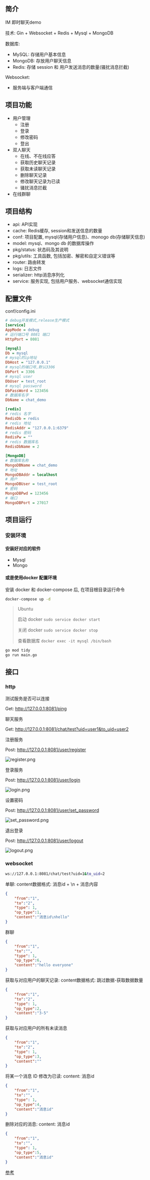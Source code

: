 ## 简介
IM 即时聊天demo

技术: Gin + Websocket + Redis + Mysql + MongoDB

数据库:
- MySQL: 存储用户基本信息
- MongoDB: 存放用户聊天信息
- Redis: 存储 session 和 用户发送消息的数量(骚扰消息拦截)

Websocket:
- 服务端与客户端通信

## 项目功能
- 用户管理
    - 注册
    - 登录
    - 修改密码
    - 登出
- 双人聊天
    - 在线、不在线应答
    - 获取历史聊天记录
    - 获取未读聊天记录
    - 删除聊天记录
    - 修改聊天记录为已读
    - 骚扰消息拦截
- 在线群聊

## 项目结构
- api: API实现
- cache: Redis缓存, session和发送信息的数量
- conf: 项目配置, mysql(存储用户信息)、monogo db(存储聊天信息)
- model: mysql、mongo db 的数据库操作
- pkg/status: 状态码及其说明
- pkg/utils: 工具函数, 包括加密、解密和自定义错误等
- router: 路由转发
- logs: 日志文件
- serializer: http消息序列化
- service: 服务实现, 包括用户服务、websocket通信实现

## 配置文件
conf/config.ini
```ini 
# debug开发模式,release生产模式
[service]
AppMode = debug
# 运行端口号 8081 端口
HttpPort = 8081

[mysql]
Db = mysql
# mysql的ip地址
DbHost = "127.0.0.1"
# mysql的端口号,默认3306
DbPort = 3306
# mysql user
DbUser = test_root
# mysql password
DbPassWord = 123456
# 数据库名字
DbName = chat_demo

[redis]
# redis 名字
RedisDb = redis
# redis 地址
RedisAddr = "127.0.0.1:6379"
# redis 密码
RedisPw = ""
# redis 数据库名
RedisDbName = 2

[MongoDB]
# 数据库名称
MongoDBName = chat_demo
# 地址
MongoDBAddr = localhost
# 用户
MongoDBUser = test_root
# 密码
MongoDBPwd = 123456
# 端口
MongoDBPort = 27017
```

## 项目运行

### 安装环境
#### 安装好对应的软件
- Mysql
- Mongo

#### 或是使用docker 配置环境
安装 docker 和 docker-compose 后, 
在项目根目录运行命令
```bash
docker-compose up -d
```
> Ubuntu
> 
> 启动 docker `sudo service docker start`
> 
> 关闭 docker `sudo service docker stop`
>
> 查看数据库 `docker exec -it mysql /bin/bash` 


```bash
go mod tidy
go run main.go
```

## 接口
### http
测试服务是否可以连接

Get: http://127.0.0.1:8081/ping

聊天服务

Get: http://127.0.0.1:8081/chat/test?uid=user1&to_uid=user2

注册服务

Post: http://127.0.0.1:8081/user/register

![register.png](images%2Fregister.png)

登录服务

Post: http://127.0.0.1:8081/user/login

![login.png](images%2Flogin.png)

设置密码

Post: http://127.0.0.1:8081/user/set_password

![set_password.png](images%2Fset_password.png)

退出登录

Post: http://127.0.0.1:8081/user/logout

![logout.png](images%2Flogout.png)

### websocket
```bash
ws://127.0.0.1:8081/chat/test?uid=1&to_uid=2
```
单聊: content数据格式: 消息id + \n + 消息内容
```json
{
    "from":"1",
    "to":"2",
    "type": 1,
    "op_type":1,
    "content":"消息id\nhello"
}
```
群聊
```json
{
    "from":"1",
    "to":"",
    "type": 1,
    "op_type":6,
    "content":"hello everyone"
}
```
获取与对应用户的聊天记录: content数据格式: 跳过数据-获取数据数量
```json
{
    "from":"1",
    "to":"2",
    "type": 1,
    "op_type":2,
    "content":"3-5"
}
```
获取与对应用户的所有未读消息
```json
{
    "from":"1",
    "to":"2",
    "type": 1,
    "op_type":3,
    "content":""
}
```
将某一个消息 ID 修改为已读: content: 消息id
```json
{
    "from":"1",
    "to":"",
    "type": 1,
    "op_type":4,
    "content":"消息id"
}
```
删除对应的消息: content: 消息id
```json
{
    "from":"1",
    "to":"",
    "type": 1,
    "op_type":5,
    "content":"消息id"
}
```

[参考](https://github.com/CocaineCong/gin-chat-demo)
